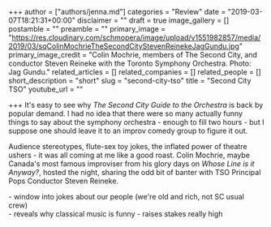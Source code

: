 +++
author = ["authors/jenna.md"]
categories = "Review"
date = "2019-03-07T18:21:31+00:00"
disclaimer = ""
draft = true
image_gallery = []
postamble = ""
preamble = ""
primary_image = "https://res.cloudinary.com/schmopera/image/upload/v1551982857/media/2019/03/sqColinMochrieTheSecondCityStevenReinekeJagGundu.jpg"
primary_image_credit = "Colin Mochrie, members of The Second City, and conductor Steven Reineke with the Toronto Symphony Orchestra. Photo: Jag Gundu."
related_articles = []
related_companies = []
related_people = []
short_description = "short"
slug = "second-city-tso"
title = "Second City TSO"
youtube_url = ""

+++
It's easy to see why _The Second City Guide to the Orchestra_ is back by popular demand. I had no idea that there were so many actually funny things to say about the symphony orchestra - enough to fill two hours - but I suppose one should leave it to an improv comedy group to figure it out.

Audience stereotypes, flute-sex toy jokes, the inflated power of theatre ushers - it was all coming at me like a good roast. Colin Mochrie, maybe Canada's most famous improviser from his glory days on _Whose Line is it Anyway?_, hosted the night, sharing the odd bit of banter with TSO Principal Pops Conductor Steven Reineke. 

\- window into jokes about our people (we're old and rich, not SC usual crew)  
\- reveals why classical music is funny - raises stakes really high